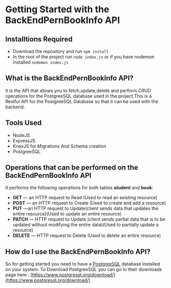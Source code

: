 # Getting Started with the BackEndPernBookInfo API

## Installtions Required
- Download the repository and run `npm install`
- In the root of the project run `node index.js` or if you have nodemon installed `nodemon index.js`

## What is the BackEndPernBookInfo API?
It is the API that allows you to fetch,update,delete and perform CRUD operations for the PostgreeSQL database used in the project.This is a Restful API for the PostgreeSQL Database so that it can be used with the backend.

## Tools Used
- NodeJS
- ExpressJS
- KnexJS for Migrations And Schema creation
- PostgreeSQL

## Operations that can be performed on the BackEndPernBookInfo API

It performs the following operations for both tables **student** and **book**:
- **GET** — an HTTP request to Read (Used to read an existing resource)
- **POST** — an HTTP request to Create (Used to create and add a resource)
- **PUT** —an HTTP request to Update(client sends data that updates the entire resource)(Used to update an entire resource)
- **PATCH** — HTTP request to Update (client sends partial data that is to be updated without modifying the entire data)(Used to partially update a resource)
- **DELETE** — HTTP request to Delete (Used to delete an entire resource)

## How do I use the BackEndPernBookInfo API?
So for getting started you need to have a [PostgreeSQL](https://www.postgresql.org/) database installed on your system.
To Download PostgreeSQL you can go to their downloads page here : [https://www.postgresql.org/download/](https://www.postgresql.org/download/)